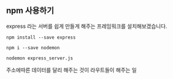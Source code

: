## npm 사용하기
express 라는 서버를 쉽게 만들게 해주는 프레임워크를 설치해보겠습니다.
    
    npm install --save express
    
    npm i --save nodemon
    
    nodemon express_server.js
    
주소에따른 데이터를 달리 해주는 것이 라우트들이 해주는 일